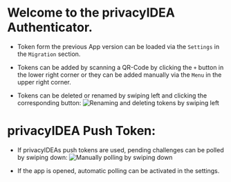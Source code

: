 # Welcome to the privacyIDEA Authenticator.

+ Token form the previous App version can be loaded via the `Settings` in the `Migration` section.

+ Tokens can be added by scanning a QR-Code by clicking the `+` button in the lower right corner
    or they can be added manually via the `Menu` in the upper right corner.

+ Tokens can be deleted or renamed by swiping left and clicking the corresponding button:
![Renaming and deleting tokens by swiping left](resource:res/gif/help_delete_rename.gif)

# privacyIDEA Push Token:

+ If privacyIDEAs push tokens are used, pending challenges can be polled by swiping down:
![Manually polling by swiping down](resource:res/gif/help_manual_poll.gif)

+ If the app is opened, automatic polling can be activated in the settings.